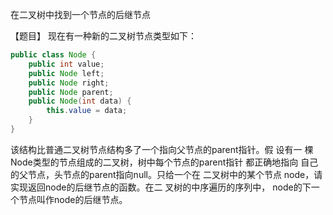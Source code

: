 在二叉树中找到一个节点的后继节点

【题目】 现在有一种新的二叉树节点类型如下：

```java
public class Node { 
    public int value; 
    public Node left;
    public Node right; 
    public Node parent;
    public Node(int data) {
        this.value = data;
    }
}
```

该结构比普通二叉树节点结构多了一个指向父节点的parent指针。假
设有一 棵Node类型的节点组成的二叉树，树中每个节点的parent指针
都正确地指向 自己的父节点，头节点的parent指向null。只给一个在
二叉树中的某个节点 node，请实现返回node的后继节点的函数。在二
叉树的中序遍历的序列中， node的下一个节点叫作node的后继节点。